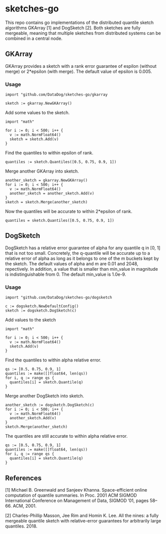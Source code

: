 # sketches-go

This repo contains go implementations of the distributed quantile sketch algorithms GKArray [1]  and DogSketch [2]. Both sketches are fully mergeable, meaning that multiple sketches from distributed systems can be combined in a central node.

## GKArray

GKArray provides a sketch with a rank error guarantee of espilon (without merge) or 2\*epsilon (with merge). The default value of epsilon is 0.005.

### Usage
```
import "github.com/DataDog/sketches-go/gkarray

sketch := gkarray.NewGKArray()
```
Add some values to the sketch. 
```
import "math"

for i := 0; i < 500; i++ {
  v := math.NormFloat64()
  sketch = sketch.Add(v)
}
```
Find the quantiles to within epsilon of rank.
```
quantiles := sketch.Quantiles([0.5, 0.75, 0.9, 1])
```
Merge another GKArray into sketch.
```
another_sketch = gkarray.NewGKArray()
for i := 0; i < 500; i++ {
  v := math.NormFloat64()
  another_sketch = another_sketch.Add(v)
}
sketch = sketch.Merge(another_sketch)
```
Now the quantiles will be accurate to within 2\*epsilon of rank.
```
quantiles = sketch.Quantiles([0.5, 0.75, 0.9, 1])
```

## DogSketch

DogSketch has a relative error guarantee of alpha for any quantile q in [0, 1] that is not too small. Concretely, the q-quantile will be accurate up to a relative error of alpha as long as it belongs to one of the m buckets kept by the sketch. The default values of alpha and m are 0.01 and 2048, repectively. In addition, a value that is smaller than min_value in magnitude is indistinguishable from 0. The default min_value is 1.0e-9.

### Usage
```
import "github.com/DataDog/sketches-go/dogsketch

c := dogsketch.NewDefaultConfig()
sketch := dogsketch.DogSketch(c)
```
Add values to the sketch
```
import "math"

for i := 0; i < 500; i++ {
  v := math.NormFloat64()
  sketch.Add(v)
}
```
Find the quantiles to within alpha relative error.
```
qs := [0.5, 0.75, 0.9, 1]
quantiles := make([]float64, len(qs))
for i, q := range qs {
  quantiles[i] = sketch.Quantile(q)
}
```
Merge another DogSketch into sketch.
```
another_sketch := dogsketch.DogSketch(c)
for i := 0; i < 500; i++ {
  v := math.NormFloat64()
  another_sketch.Add(v)
}
sketch.Merge(another_sketch)
```
The quantiles are still accurate to within alpha relative error.
```
qs := [0.5, 0.75, 0.9, 1]
quantiles := make([]float64, len(qs))
for i, q := range qs {
  quantiles[i] = sketch.Quantile(q)
}
```

## References
[1] Michael B. Greenwald and Sanjeev Khanna. Space-efficient online computation of quantile summaries. In Proc. 2001 ACM
SIGMOD International Conference on Management of Data, SIGMOD ’01, pages 58–66. ACM, 2001.

[2] Charles-Phillip Masson, Jee Rim and Homin K. Lee. All the nines: a fully mergeable quantile sketch with relative-error guarantees for arbitrarily large quantiles. 2018.
